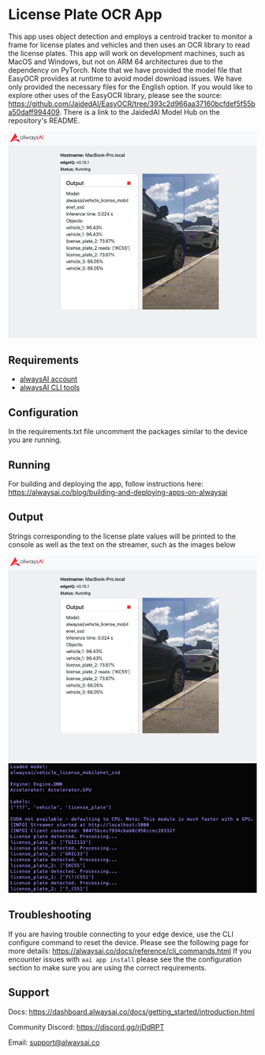 # License Plate OCR App
This app uses object detection and employs a centroid tracker to monitor a frame for license plates and vehicles and then uses an OCR library to read the license plates. This app will work on development machines, such as MacOS and Windows, but not on ARM 64 architectures due to the dependency on PyTorch. Note that we have provided the model file that EasyOCR provides at runtime to avoid model download issues. We have only provided the necessary files for the English option. If you would like to explore other uses of the EasyOCR library, please see the source: https://github.com/JaidedAI/EasyOCR/tree/393c2d966aa37160bcfdef5f55ba50daff994409. There is a link to the JaidedAI Model Hub on the repository's README.

![image](./static/streamer.png)

## Requirements
- [alwaysAI account](https://alwaysai.co/auth?register=true)
- [alwaysAI CLI tools](https://dashboard.alwaysai.co/docs/getting_started/development_computer_setup.html)

## Configuration
In the requirements.txt file uncomment the packages similar to the device you are running.

## Running
For building and deploying the app, follow instructions here: https://alwaysai.co/blog/building-and-deploying-apps-on-alwaysai

## Output
Strings corresponding to the license plate values will be printed to the console as well as the text on the streamer, such as the images below

![image](./static/streamer.png)
![image](./static/console.png)

## Troubleshooting
If you are having trouble connecting to your edge device, use the CLI configure command to reset the device. Please see the following page for more details: https://alwaysai.co/docs/reference/cli_commands.html
If you encounter issues with `aai app install` please see the the configuration section to make sure you are using the correct requirements.

## Support
Docs: https://dashboard.alwaysai.co/docs/getting_started/introduction.html

Community Discord: https://discord.gg/rjDdRPT

Email: support@alwaysai.co